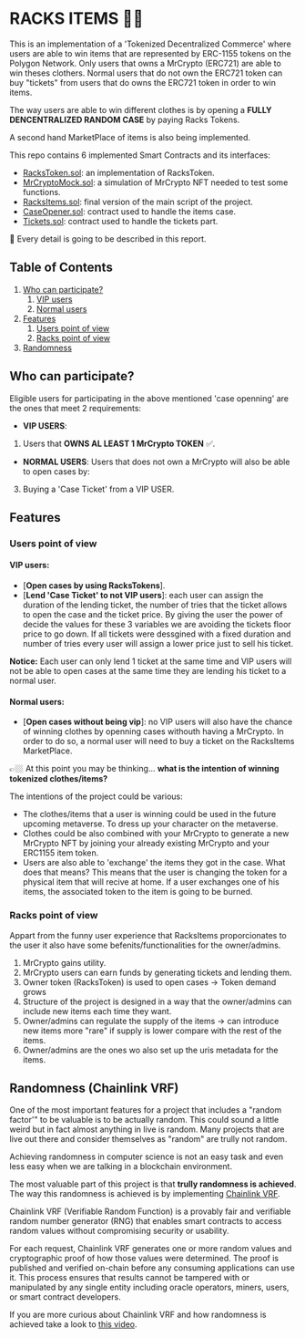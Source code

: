 # RACKS ITEMS 👕👖

This is an implementation of a 'Tokenized Decentralized Commerce' where users are able to win items that are represented by ERC-1155 tokens on the Polygon Network. Only users that owns a MrCrypto (ERC721) are able to win theses clothers. Normal users that do not own the ERC721 token can buy "tickets" from users that do owns the ERC721 token in order to win items.

The way users are able to win different clothes is by opening a **FULLY DENCENTRALIZED RANDOM CASE** by paying Racks Tokens.

A second hand MarketPlace of items is also being implemented.

This repo contains 6 implemented Smart Contracts and its interfaces:

- [RacksToken.sol](https://github.com/devScrooge/racks-items-backend/blob/main/contracts/RacksToken.sol): an implementation of RacksToken.
- [MrCryptoMock.sol](https://github.com/devScrooge/racks-items-backend/blob/main/contracts/MrCryptoMock.sol): a simulation of MrCrypto NFT needed to test some functions.
- [RacksItems.sol](https://github.com/devScrooge/racks-items-backend/blob/main/contracts/RacksItems.sol): final version of the main script of the project.
- [CaseOpener.sol](https://github.com/devScrooge/racks-items-backend/blob/main/contracts/CaseOpener.sol): contract used to handle the items case.
- [Tickets.sol](https://github.com/devScrooge/racks-items-backend/blob/main/contracts/Tickets.sol): contract used to handle the tickets part.

🚨 Every detail is going to be described in this report.

## Table of Contents

1. [Who can participate?](#participate)
   1. [VIP users](#vip)
   2. [Normal users](#normal)
2. [Features](#features)
   1. [Users point of view](#usersview)
   2. [Racks point of view](#racksview)
3. [Randomness](#randomness)

<a name="participate"/>

## Who can participate?

Eligible users for participating in the above mentioned 'case openning' are the ones that meet 2 requirements:

<a name="vip"/>

- **VIP USERS**:

1. Users that **OWNS AL LEAST 1 MrCrypto TOKEN** ✅.

<a name="normal"/>

- **NORMAL USERS**:
  Users that does not own a MrCrypto will also be able to open cases by:

3. Buying a 'Case Ticket' from a VIP USER.

<a name="Features"/>

## Features

<a name="usersview"/>

### Users point of view

#### VIP users:

- [**Open cases by using RacksTokens**].
- [**Lend 'Case Ticket' to not VIP users**]: each user can assign the duration of the lending ticket, the number of tries that the ticket allows to open the case and the ticket price. By giving the user the power of decide the values for these 3 variables we are avoiding the tickets floor price to go down. If all tickets were dessgined with a fixed duration and number of tries every user will assign a lower price just to sell his ticket.

**Notice:** Each user can only lend 1 ticket at the same time and VIP users will not be able to open cases at the same time they are lending his ticket to a normal user.

#### Normal users:

- [**Open cases without being vip**]: no VIP users will also have the chance of winning clothes by openning cases withouth having a MrCrypto. In order to do so, a normal user will need to buy a ticket on the RacksItems MarketPlace.

👉🏼 At this point you may be thinking... **what is the intention of winning tokenized clothes/items?**

The intentions of the project could be various:

- The clothes/items that a user is winning could be used in the future upcoming metaverse. To dress up your character on the metaverse.
- Clothes could be also combined with your MrCrypto to generate a new MrCrypto NFT by joining your already existing MrCrypto and your ERC1155 item token.
- Users are also able to 'exchange' the items they got in the case. What does that means? This means that the user is changing the token for a physical item that will recive at home. If a user exchanges one of his items, the associated token to the item is going to be burned.

<a name="racksview"/>

### Racks point of view

Appart from the funny user experience that RacksItems proporcionates to the user it also have some befenits/functionalities for the owner/admins.

1. MrCrypto gains utility.
2. MrCrypto users can earn funds by generating tickets and lending them.
3. Owner token (RacksToken) is used to open cases -> Token demand grows
4. Structure of the project is designed in a way that the owner/admins can include new items each time they want.
5. Owner/admins can regulate the supply of the items -> can introduce new items more "rare" if supply is lower compare with the rest of the items.
6. Owner/admins are the ones wo also set up the uris metadata for the items.

<a name="randomness"/>

## Randomness (Chainlink VRF)

One of the most important features for a project that includes a "random factor'" to be valuable is to be actually random. This could sound a little weird but in fact almost anything in live is random. Many projects that are live out there and consider themselves as "random" are trully not random.

Achieving randomness in computer science is not an easy task and even less easy when we are talking in a blockchain environment.

The most valuable part of this project is that **trully randomness is achieved**. The way this randomness is achieved is by implementing [Chainlink VRF](https://docs.chain.link/docs/chainlink-vrf/).

Chainlink VRF (Verifiable Random Function) is a provably fair and verifiable random number generator (RNG) that enables smart contracts to access random values without compromising security or usability.

For each request, Chainlink VRF generates one or more random values and cryptographic proof of how those values were determined. The proof is published and verified on-chain before any consuming applications can use it. This process ensures that results cannot be tampered with or manipulated by any single entity including oracle operators, miners, users, or smart contract developers.

If you are more curious about Chainlink VRF and how randomness is achieved take a look to [this video](https://www.youtube.com/watch?v=rdJ5d8j1RCg&feature=emb_title).
